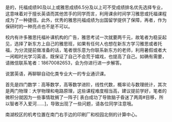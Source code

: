 # <Badge type="tip" text="2024年3月15日" />
是的，托福成绩90及以上或雅思成绩6.5分及以上可不受成绩排名优先选择专业，这意味着对于擅长英语而其他苦手的同学而言，利用课余时间学习雅思或托福课程成为了一种捷径。此外，优秀的雅思托福成绩为出国留学提供了保障，再者，作为保研时的一种亮点也不是不可以。

校内有许多雅思托福补课机构的广告，雅思考试一次就要两千元，故笔者为稳妥起见，选择了新东方上自己的雅思班，如果有任何人也想在新东方学习雅思或者托福，为分流提前做准备的话，笔者很乐意为你联系新东方的老师，利用暑假或者大一闲暇时光学习英语，既保证了自己不会荒于嬉戏，也提高了自己。如确有需要，请微信联系笔者：18670082653，会为你进行进一步解答。

说罢英语，再聊聊自动化类专业大一的专业通识课。

首先是四门数学：高等数学，高等数学进阶，线性代数，概率论与数理统计，其次是两门物理：大学物理和电路原理，这些课程难度相当高，建议提前学好，笔者的微积分就因为一些事情耽搁了一阵子[ 表白成功了导致脑子昏迷了两周#目移，所以智者不入爱河……]，导致出现了一些问题，请各位同学注意哦。

南湖校区的机考位置在南门右手边的印刷厂和校园北侧的计算中心。